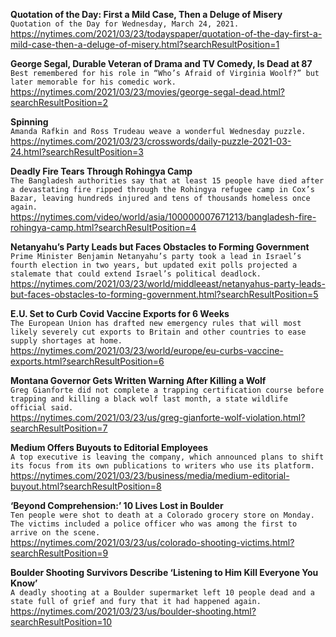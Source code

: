 **Quotation of the Day: First a Mild Case, Then a Deluge of Misery**\
`Quotation of the Day for Wednesday, March 24, 2021.`\
https://nytimes.com/2021/03/23/todayspaper/quotation-of-the-day-first-a-mild-case-then-a-deluge-of-misery.html?searchResultPosition=1

**George Segal, Durable Veteran of Drama and TV Comedy, Is Dead at 87**\
`Best remembered for his role in “Who’s Afraid of Virginia Woolf?” but later memorable for his comedic work.`\
https://nytimes.com/2021/03/23/movies/george-segal-dead.html?searchResultPosition=2

**Spinning**\
`Amanda Rafkin and Ross Trudeau weave a wonderful Wednesday puzzle.`\
https://nytimes.com/2021/03/23/crosswords/daily-puzzle-2021-03-24.html?searchResultPosition=3

**Deadly Fire Tears Through Rohingya Camp**\
`The Bangladesh authorities say that at least 15 people have died after a devastating fire ripped through the Rohingya refugee camp in Cox’s Bazar, leaving hundreds injured and tens of thousands homeless once again.`\
https://nytimes.com/video/world/asia/100000007671213/bangladesh-fire-rohingya-camp.html?searchResultPosition=4

**Netanyahu’s Party Leads but Faces Obstacles to Forming Government**\
`Prime Minister Benjamin Netanyahu’s party took a lead in Israel’s fourth election in two years, but updated exit polls projected a stalemate that could extend Israel’s political deadlock.`\
https://nytimes.com/2021/03/23/world/middleeast/netanyahus-party-leads-but-faces-obstacles-to-forming-government.html?searchResultPosition=5

**E.U. Set to Curb Covid Vaccine Exports for 6 Weeks**\
`The European Union has drafted new emergency rules that will most likely severely cut exports to Britain and other countries to ease supply shortages at home.`\
https://nytimes.com/2021/03/23/world/europe/eu-curbs-vaccine-exports.html?searchResultPosition=6

**Montana Governor Gets Written Warning After Killing a Wolf**\
`Greg Gianforte did not complete a trapping certification course before trapping and killing a black wolf last month, a state wildlife official said.`\
https://nytimes.com/2021/03/23/us/greg-gianforte-wolf-violation.html?searchResultPosition=7

**Medium Offers Buyouts to Editorial Employees**\
`A top executive is leaving the company, which announced plans to shift its focus from its own publications to writers who use its platform.`\
https://nytimes.com/2021/03/23/business/media/medium-editorial-buyout.html?searchResultPosition=8

**‘Beyond Comprehension:’ 10 Lives Lost in Boulder**\
`Ten people were shot to death at a Colorado grocery store on Monday. The victims included a police officer who was among the first to arrive on the scene.`\
https://nytimes.com/2021/03/23/us/colorado-shooting-victims.html?searchResultPosition=9

**Boulder Shooting Survivors Describe ‘Listening to Him Kill Everyone You Know’**\
`A deadly shooting at a Boulder supermarket left 10 people dead and a state full of grief and fury that it had happened again.`\
https://nytimes.com/2021/03/23/us/boulder-shooting.html?searchResultPosition=10

